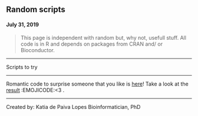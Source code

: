 ## Random scripts
#### July 31, 2019

> This page is independent with random but, why not, usefull stuff. 
> All code is in R and depends on packages from CRAN and/ or Bioconductor.

*******************************
Scripts to try
*******************************

Romantic code to surprise someone that you like is [here](https://katiaplopes.github.io/Funny_scripts/love_you.R)! Take a look at the [result](https://katiaplopes.github.io/Funny_scripts/heart_byR.png) :EMOJICODE:<3 .  





------------------------------
Created by: 
Katia de Paiva Lopes
Bioinformatician, PhD
